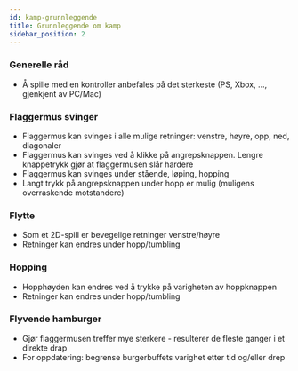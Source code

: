 ```yaml
---
id: kamp-grunnleggende
title: Grunnleggende om kamp
sidebar_position: 2
---
```


### Generelle råd

- Å spille med en kontroller anbefales på det sterkeste (PS, Xbox, …, gjenkjent av PC/Mac)

### Flaggermus svinger

- Flaggermus kan svinges i alle mulige retninger: venstre, høyre, opp, ned, diagonaler
- Flaggermus kan svinges ved å klikke på angrepsknappen. Lengre knappetrykk gjør at flaggermusen slår hardere
- Flaggermus kan svinges under stående, løping, hopping
- Langt trykk på angrepsknappen under hopp er mulig (muligens overraskende motstandere)

### Flytte

- Som et 2D-spill er bevegelige retninger venstre/høyre
- Retninger kan endres under hopp/tumbling

### Hopping

- Hopphøyden kan endres ved å trykke på varigheten av hoppknappen
- Retninger kan endres under hopp/tumbling

### Flyvende hamburger

- Gjør flaggermusen treffer mye sterkere - resulterer de fleste ganger i et direkte drap
- For oppdatering: begrense burgerbuffets varighet etter tid og/eller drep
